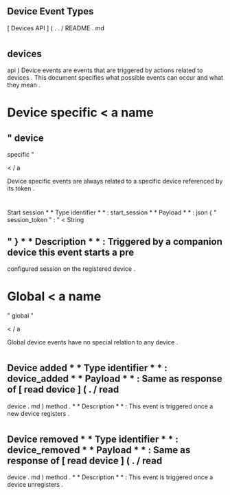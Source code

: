 #
Device
Event
Types
-
[
Devices
API
]
(
.
.
/
README
.
md
#
devices
-
api
)
Device
events
are
events
that
are
triggered
by
actions
related
to
devices
.
This
document
specifies
what
possible
events
can
occur
and
what
they
mean
.
#
#
Device
specific
<
a
name
=
"
device
-
specific
"
>
<
/
a
>
Device
specific
events
are
always
related
to
a
specific
device
referenced
by
its
token
.
#
#
#
Start
session
*
*
Type
identifier
*
*
:
start_session
*
*
Payload
*
*
:
json
{
"
session_token
"
:
"
<
String
>
"
}
*
*
Description
*
*
:
Triggered
by
a
companion
device
this
event
starts
a
pre
-
configured
session
on
the
registered
device
.
#
#
Global
<
a
name
=
"
global
"
>
<
/
a
>
Global
device
events
have
no
special
relation
to
any
device
.
#
#
#
Device
added
*
*
Type
identifier
*
*
:
device_added
*
*
Payload
*
*
:
Same
as
response
of
[
read
device
]
(
.
/
read
-
device
.
md
)
method
.
*
*
Description
*
*
:
This
event
is
triggered
once
a
new
device
registers
.
#
#
#
Device
removed
*
*
Type
identifier
*
*
:
device_removed
*
*
Payload
*
*
:
Same
as
response
of
[
read
device
]
(
.
/
read
-
device
.
md
)
method
.
*
*
Description
*
*
:
This
event
is
triggered
once
a
device
unregisters
.
